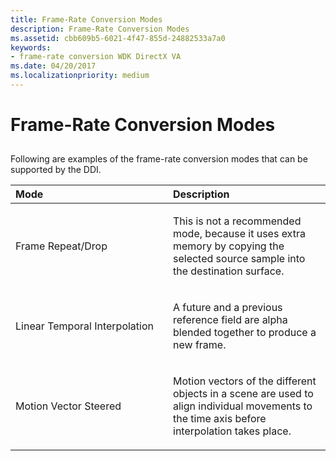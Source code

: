```yaml
---
title: Frame-Rate Conversion Modes
description: Frame-Rate Conversion Modes
ms.assetid: cbb609b5-6021-4f47-855d-24882533a7a0
keywords:
- frame-rate conversion WDK DirectX VA
ms.date: 04/20/2017
ms.localizationpriority: medium
---
```


# Frame-Rate Conversion Modes


## <span id="ddk_frame_rate_conversion_modes_gg"></span><span id="DDK_FRAME_RATE_CONVERSION_MODES_GG"></span>


Following are examples of the frame-rate conversion modes that can be supported by the DDI.

<table>
<colgroup>
<col width="50%" />
<col width="50%" />
</colgroup>
<thead>
<tr class="header">
<th align="left">Mode</th>
<th align="left">Description</th>
</tr>
</thead>
<tbody>
<tr class="odd">
<td align="left"><p>Frame Repeat/Drop</p></td>
<td align="left"><p>This is not a recommended mode, because it uses extra memory by copying the selected source sample into the destination surface.</p></td>
</tr>
<tr class="even">
<td align="left"><p>Linear Temporal Interpolation</p></td>
<td align="left"><p>A future and a previous reference field are alpha blended together to produce a new frame.</p></td>
</tr>
<tr class="odd">
<td align="left"><p>Motion Vector Steered</p></td>
<td align="left"><p>Motion vectors of the different objects in a scene are used to align individual movements to the time axis before interpolation takes place.</p></td>
</tr>
</tbody>
</table>

 

 

 





